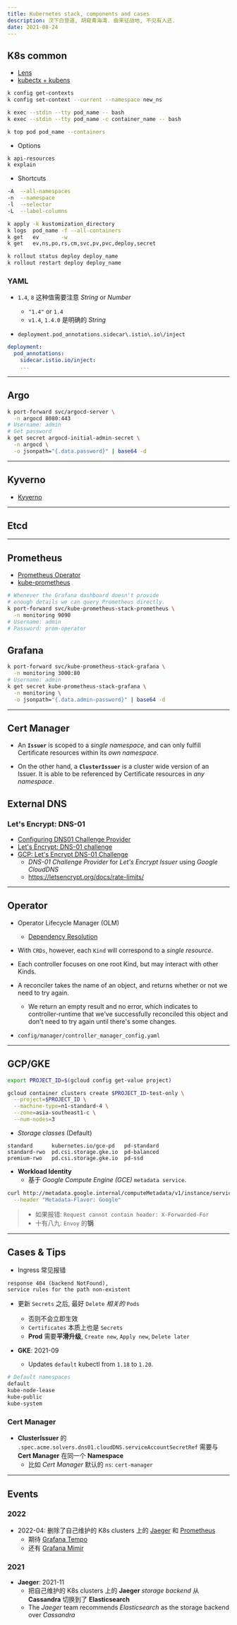 ```yaml
---
title: Kubernetes stack, components and cases
description: 汉下白登道, 胡窥青海湾. 由来征战地, 不见有人还.
date: 2021-08-24
---
```


## K8s common

* [Lens](https://github.com/lensapp/lens)
* [kubectx + kubens](https://github.com/ahmetb/kubectx)

```zsh
k config get-contexts
k config set-context --current --namespace new_ns

k exec --stdin --tty pod_name -- bash
k exec --stdin --tty pod_name -c container_name -- bash

k top pod pod_name --containers
```

* Options

```zsh
k api-resources
k explain
```

* Shortcuts

```zsh
-A  --all-namespaces
-n  --namespace
-l  --selector
-L  --label-columns
```

```zsh
k apply -k kustomization_directory
k logs  pod_name -f --all-containers
k get   ev       -w
k get   ev,ns,po,rs,cm,svc,pv,pvc,deploy,secret
```

```zsh
k rollout status deploy deploy_name
k rollout restart deploy deploy_name
```

### YAML

* `1.4`, `8` 这种值需要注意 *String* or *Number*
  - `"1.4"` or `1.4`
  - `v1.4`, `1.4.0` 是明确的 *String*

* `deployment.pod_annotations.sidecar\.istio\.io\/inject`

```yaml
deployment:
  pod_annotations:
    sidecar.istio.io/inject:
    ...
```

------------------

## Argo

```zsh
k port-forward svc/argocd-server \
  -n argocd 8080:443
# Username: admin
# Get password
k get secret argocd-initial-admin-secret \
  -n argocd \
  -o jsonpath="{.data.password}" | base64 -d
```

------------------

## Kyverno

* [Kyverno](https://github.com/kyverno/kyverno)

------------------

## Etcd

------------------

## Prometheus

* [Prometheus Operator](https://github.com/prometheus-operator/prometheus-operator)
* [kube-prometheus](https://github.com/prometheus-operator/kube-prometheus)

```zsh
# Whenever the Grafana dashboard doesn't provide
# enough details we can query Prometheus directly.
k port-forward svc/kube-prometheus-stack-prometheus \
  -n monitoring 9090
# Username: admin
# Password: prom-operator
```

## Grafana

```zsh
k port-forward svc/kube-prometheus-stack-grafana \
  -n monitoring 3000:80
# Username: admin
k get secret kube-prometheus-stack-grafana \
  -n monitoring \
  -o jsonpath="{.data.admin-password}" | base64 -d
```

------------------

## Cert Manager

* An **`Issuer`** is scoped to a *single namespace*,
  and can only fulfill Certificate resources
  within its *own namespace*.

* On the other hand, a **`ClusterIssuer`** is a
  cluster wide version of an Issuer.
  It is able to be referenced by Certificate
  resources in *any namespace*.

## External DNS

### Let's Encrypt: DNS-01

* [Configuring DNS01 Challenge Provider](https://cert-manager.io/docs/configuration/acme/dns01/)
* [Let's Encrypt: DNS-01 challenge](https://letsencrypt.org/docs/challenge-types/#dns-01-challenge)
* [GCP: Let's Encrypt DNS-01 Challenge](https://kosyfrances.com/letsencrypt-dns01/)
  - *DNS-01 Challenge Provider* for
    *Let's Encrypt Issuer*
    using *Google CloudDNS*
  - https://letsencrypt.org/docs/rate-limits/

------------------

## Operator

* Operator Lifecycle Manager (OLM)
  - [Dependency Resolution](https://olm.operatorframework.io/docs/concepts/olm-architecture/dependency-resolution/)

* With `CRDs`, however, each `Kind` will
  correspond to a *single resource*.
* Each controller focuses on one root Kind,
  but may interact with other Kinds.
* A reconciler takes the name of an object, and
  returns whether or not we need to try again.
  - We return an empty result and no error, which
    indicates to controller-runtime that we've
    successfully reconciled this object and don't
    need to try again until there's some changes.
* `config/manager/controller_manager_config.yaml`

------------------

## GCP/GKE

```zsh
export PROJECT_ID=$(gcloud config get-value project)

gcloud container clusters create $PROJECT_ID-test-only \
  --project=$PROJECT_ID \
  --machine-type=n1-standard-4 \
  --zone=asia-southeast1-c \
  --num-nodes=3
```

* *Storage classes* (Default)

```
standard      kubernetes.io/gce-pd   pd-standard
standard-rwo  pd.csi.storage.gke.io  pd-balanced
premium-rwo   pd.csi.storage.gke.io  pd-ssd
```

* **Workload Identity**
  - 基于 *Google Compute Engine (GCE)* `metadata service`.

```zsh
curl http://metadata.google.internal/computeMetadata/v1/instance/service-accounts/default/?recursive=true \
  --header "Metadata-Flavor: Google"
```

> - 如果报错: `Request cannot contain header: X-Forwarded-For`
> - 十有八九: `Envoy` 的**锅**

------------------

## Cases & Tips

* Ingress 常见报错

```
response 404 (backend NotFound),
service rules for the path non-existent
```

* 更新 `Secrets` 之后, 最好 `Delete` *相关的* `Pods`
  - 否则不会立即生效
  - `Certificates` 本质上也是 `Secrets`
  - **Prod** 需要**平滑升级**,
    `Create new`, `Apply new`, `Delete later`

* **GKE**: 2021-09
  - Updates `default` kubectl from `1.18` to `1.20`.

```zsh
# Default namespaces
default
kube-node-lease
kube-public
kube-system
```

### Cert Manager

* **ClusterIssuer** 的
  `.spec.acme.solvers.dns01.cloudDNS.serviceAccountSecretRef`
  需要与 **Cert Manager** 在同一个 **Namespace**
  - 比如 *Cert Manager* 默认的 `ns`: `cert-manager`

------------------

## Events

### 2022

* 2022-04: 删除了自己维护的 K8s clusters 上的
  [Jaeger](https://github.com/jaegertracing/jaeger)
  和
  [Prometheus](https://github.com/prometheus/prometheus)
  - 期待 [Grafana Tempo](https://github.com/grafana/tempo)
  - 还有 [Grafana Mimir](https://github.com/grafana/mimir)

### 2021

* **Jaeger**: 2021-11
  - 把自己维护的 K8s clusters 上的 **Jaeger** *storage backend* 从
    **Cassandra** 切换到了 **Elasticsearch**
  - The *Jaeger* team recommends *Elasticsearch*
    as the storage backend over *Cassandra*
